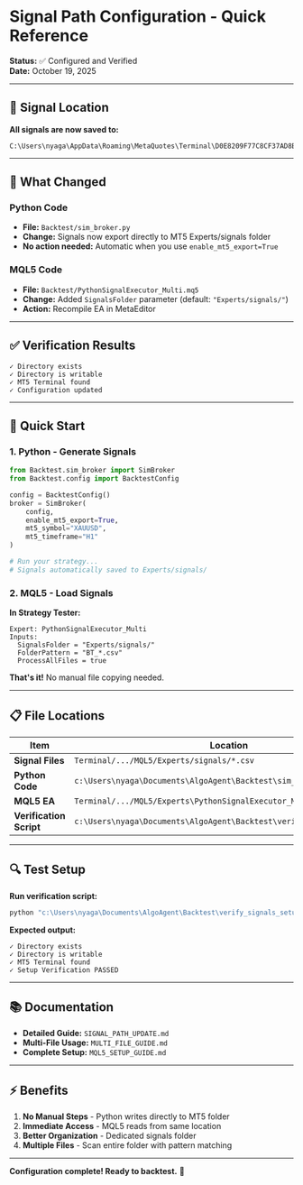 # Signal Path Configuration - Quick Reference

**Status:** ✅ Configured and Verified  
**Date:** October 19, 2025

---

## 📍 Signal Location

**All signals are now saved to:**
```
C:\Users\nyaga\AppData\Roaming\MetaQuotes\Terminal\D0E8209F77C8CF37AD8BF550E51FF075\MQL5\Experts\signals\
```

---

## 🔧 What Changed

### Python Code
- **File:** `Backtest/sim_broker.py`
- **Change:** Signals now export directly to MT5 Experts/signals folder
- **No action needed:** Automatic when you use `enable_mt5_export=True`

### MQL5 Code
- **File:** `Backtest/PythonSignalExecutor_Multi.mq5`
- **Change:** Added `SignalsFolder` parameter (default: `"Experts/signals/"`)
- **Action:** Recompile EA in MetaEditor

---

## ✅ Verification Results

```
✓ Directory exists
✓ Directory is writable
✓ MT5 Terminal found
✓ Configuration updated
```

---

## 🚀 Quick Start

### 1. Python - Generate Signals

```python
from Backtest.sim_broker import SimBroker
from Backtest.config import BacktestConfig

config = BacktestConfig()
broker = SimBroker(
    config,
    enable_mt5_export=True,
    mt5_symbol="XAUUSD",
    mt5_timeframe="H1"
)

# Run your strategy...
# Signals automatically saved to Experts/signals/
```

### 2. MQL5 - Load Signals

**In Strategy Tester:**
```
Expert: PythonSignalExecutor_Multi
Inputs:
  SignalsFolder = "Experts/signals/"
  FolderPattern = "BT_*.csv"
  ProcessAllFiles = true
```

**That's it!** No manual file copying needed.

---

## 📋 File Locations

| Item | Location |
|------|----------|
| **Signal Files** | `Terminal/.../MQL5/Experts/signals/*.csv` |
| **Python Code** | `c:\Users\nyaga\Documents\AlgoAgent\Backtest\sim_broker.py` |
| **MQL5 EA** | `Terminal/.../MQL5/Experts\PythonSignalExecutor_Multi.mq5` |
| **Verification Script** | `c:\Users\nyaga\Documents\AlgoAgent\Backtest\verify_signals_setup.py` |

---

## 🔍 Test Setup

**Run verification script:**
```powershell
python "c:\Users\nyaga\Documents\AlgoAgent\Backtest\verify_signals_setup.py"
```

**Expected output:**
```
✓ Directory exists
✓ Directory is writable
✓ MT5 Terminal found
✓ Setup Verification PASSED
```

---

## 📚 Documentation

- **Detailed Guide:** `SIGNAL_PATH_UPDATE.md`
- **Multi-File Usage:** `MULTI_FILE_GUIDE.md`
- **Complete Setup:** `MQL5_SETUP_GUIDE.md`

---

## ⚡ Benefits

1. **No Manual Steps** - Python writes directly to MT5 folder
2. **Immediate Access** - MQL5 reads from same location
3. **Better Organization** - Dedicated signals folder
4. **Multiple Files** - Scan entire folder with pattern matching

---

**Configuration complete! Ready to backtest.** 🎯
